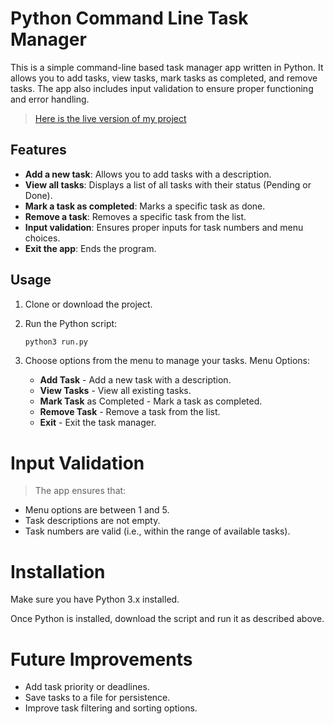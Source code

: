 # Python Command Line Task Manager

This is a simple command-line based task manager app written in Python. It allows you to add tasks, view tasks, mark tasks as completed, and remove tasks. The app also includes input validation to ensure proper functioning and error handling.
> [Here is the live version of my project](https://taskm-388f9bd7b7c7.herokuapp.com/)

## Features

- **Add a new task**: Allows you to add tasks with a description.
- **View all tasks**: Displays a list of all tasks with their status (Pending or Done).
- **Mark a task as completed**: Marks a specific task as done.
- **Remove a task**: Removes a specific task from the list.
- **Input validation**: Ensures proper inputs for task numbers and menu choices.
- **Exit the app**: Ends the program.

## Usage

1. Clone or download the project.
2. Run the Python script:

   ```bash
   python3 run.py
3. Choose options from the menu to manage your tasks.
Menu Options:

   - **Add Task** - Add a new task with a description.
   - **View Tasks** - View all existing tasks.
   - **Mark Task** as Completed - Mark a task as completed.
   - **Remove Task** - Remove a task from the list.
   - **Exit** - Exit the task manager.

# Input Validation

>The app ensures that:
   - Menu options are between 1 and 5.
   - Task descriptions are not empty.
   - Task numbers are valid (i.e., within the range of available tasks).

# Installation

Make sure you have Python 3.x installed. 

Once Python is installed, download the script and run it as described above.

# Future Improvements

- Add task priority or deadlines.
- Save tasks to a file for persistence.
- Improve task filtering and sorting options.